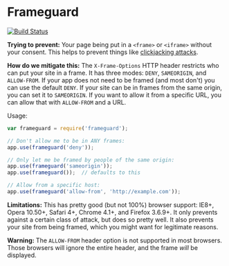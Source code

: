 # Frameguard

[![Build Status](https://travis-ci.org/helmetjs/frameguard.svg?branch=master)](https://travis-ci.org/helmetjs/frameguard)

**Trying to prevent:** Your page being put in a `<frame>` or `<iframe>` without your consent. This helps to prevent things like [clickjacking attacks](https://en.wikipedia.org/wiki/Clickjacking).

**How do we mitigate this:** The `X-Frame-Options` HTTP header restricts who can put your site in a frame. It has three modes: `DENY`, `SAMEORIGIN`, and `ALLOW-FROM`. If your app does not need to be framed (and most don't) you can use the default `DENY`. If your site can be in frames from the same origin, you can set it to `SAMEORIGIN`. If you want to allow it from a specific URL, you can allow that with `ALLOW-FROM` and a URL.

Usage:

```javascript
var frameguard = require('frameguard');

// Don't allow me to be in ANY frames:
app.use(frameguard('deny'));

// Only let me be framed by people of the same origin:
app.use(frameguard('sameorigin'));
app.use(frameguard());  // defaults to this

// Allow from a specific host:
app.use(frameguard('allow-from', 'http://example.com'));
```

**Limitations:** This has pretty good (but not 100%) browser support: IE8+, Opera 10.50+, Safari 4+, Chrome 4.1+, and Firefox 3.6.9+. It only prevents against a certain class of attack, but does so pretty well. It also prevents your site from being framed, which you might want for legitimate reasons.

**Warning:** The `ALLOW-FROM` header option is not supported in most browsers. Those browsers will ignore the entire header, and the frame *will* be displayed.
